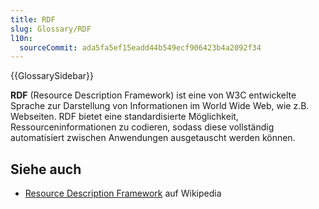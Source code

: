 ```yaml
---
title: RDF
slug: Glossary/RDF
l10n:
  sourceCommit: ada5fa5ef15eadd44b549ecf906423b4a2092f34
---
```


{{GlossarySidebar}}

**RDF** (Resource Description Framework) ist eine von W3C entwickelte Sprache zur Darstellung von Informationen im World Wide Web, wie z.B. Webseiten. RDF bietet eine standardisierte Möglichkeit, Ressourceninformationen zu codieren, sodass diese vollständig automatisiert zwischen Anwendungen ausgetauscht werden können.

## Siehe auch

- [Resource Description Framework](https://en.wikipedia.org/wiki/Resource_Description_Framework) auf Wikipedia
